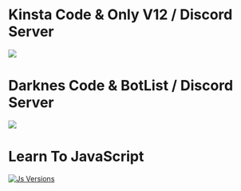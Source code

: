 # Kinsta Code & Only V12 / Discord Server


<a href="https://discord.gg/Zv9C4ep"><img src="https://discord.com/api/guilds/741807561581264916/widget.png?style=banner2" /></a>

# Darknes Code & BotList / Discord Server

<a href="https://discord.gg/qhKhepC"><img src="https://discord.com/api/guilds/707632395397890058/widget.png?style=banner2" /></a>

# Learn To JavaScript 

[![Js Versions](https://cdn.discordapp.com/attachments/733640065200160768/744234083651158138/try2.PNG)](https://www.javascript.com/try)  